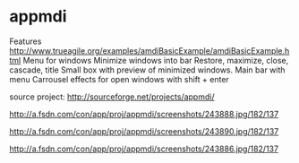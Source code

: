 appmdi
======





Features
http://www.trueagile.org/examples/amdiBasicExample/amdiBasicExample.html
Menu for windows
Minimize windows into bar
Restore, maximize, close, cascade, title
Small box with preview of minimized windows.
Main bar with menu
Carrousel effects for open windows with shift + enter




source project: http://sourceforge.net/projects/appmdi/


http://a.fsdn.com/con/app/proj/appmdi/screenshots/243888.jpg/182/137

http://a.fsdn.com/con/app/proj/appmdi/screenshots/243890.jpg/182/137

http://a.fsdn.com/con/app/proj/appmdi/screenshots/243886.jpg/182/137







